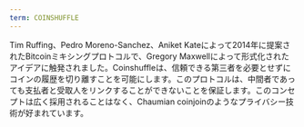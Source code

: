 ```yaml
---
term: COINSHUFFLE
---
```


Tim Ruffing、Pedro Moreno-Sanchez、Aniket Kateによって2014年に提案されたBitcoinミキシングプロトコルで、Gregory Maxwellによって形式化されたアイデアに触発されました。Coinshuffleは、信頼できる第三者を必要とせずにコインの履歴を切り離すことを可能にします。このプロトコルは、中間者であっても支払者と受取人をリンクすることができないことを保証します。このコンセプトは広く採用されることはなく、Chaumian coinjoinのようなプライバシー技術が好まれています。